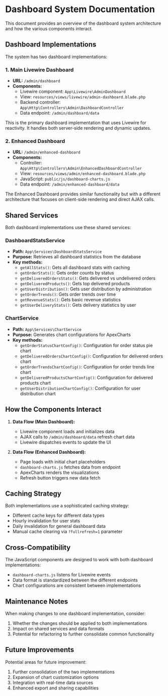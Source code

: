 # Dashboard System Documentation

This document provides an overview of the dashboard system architecture and how the various components interact.

## Dashboard Implementations

The system has two dashboard implementations:

### 1. Main Livewire Dashboard
- **URL:** `/admin/dashboard`
- **Components:** 
  - Livewire component: `App\Livewire\AdminDashboard`
  - View: `resources/views/livewire/admin-dashboard.blade.php`
  - Backend controller: `App\Http\Controllers\Admin\DashboardController`
  - Data endpoint: `/admin/dashboard/data`

This is the primary dashboard implementation that uses Livewire for reactivity. It handles both server-side rendering and dynamic updates.

### 2. Enhanced Dashboard
- **URL:** `/admin/enhanced-dashboard`
- **Components:**
  - Controller: `App\Http\Controllers\Admin\EnhancedDashboardController`
  - View: `resources/views/admin/enhanced-dashboard.blade.php`
  - JavaScript: `public/js/dashboard-charts.js`
  - Data endpoint: `/admin/enhanced-dashboard/data`

The Enhanced Dashboard provides similar functionality but with a different architecture that focuses on client-side rendering and direct AJAX calls.

## Shared Services

Both dashboard implementations use these shared services:

### DashboardStatsService
- **Path:** `App\Services\DashboardStatsService`
- **Purpose:** Retrieves all dashboard statistics from the database
- **Key methods:**
  - `getAllStats()`: Gets all dashboard stats with caching
  - `getOrderStats()`: Gets order counts by status
  - `getDeliveredOrdersStats()`: Gets delivered vs undelivered orders
  - `getDeliveredProducts()`: Gets top delivered products
  - `getUserDistribution()`: Gets user distribution by administration
  - `getOrderTrends()`: Gets order trends over time
  - `getRevenueStats()`: Gets basic revenue statistics
  - `getUserDeliveryStats()`: Gets delivery statistics by user

### ChartService
- **Path:** `App\Services\ChartService`
- **Purpose:** Generates chart configurations for ApexCharts
- **Key methods:**
  - `getOrderStatusChartConfig()`: Configuration for order status pie chart
  - `getDeliveredOrdersChartConfig()`: Configuration for delivered orders chart
  - `getOrderTrendsChartConfig()`: Configuration for order trends line chart
  - `getDeliveredProductsChartConfig()`: Configuration for delivered products chart
  - `getUserDistributionChartConfig()`: Configuration for user distribution chart

## How the Components Interact

1. **Data Flow (Main Dashboard):**
   - Livewire component loads and initializes data
   - AJAX calls to `/admin/dashboard/data` refresh chart data
   - Livewire dispatches events to update the UI

2. **Data Flow (Enhanced Dashboard):**
   - Page loads with initial chart placeholders
   - `dashboard-charts.js` fetches data from endpoint 
   - ApexCharts renders the visualizations
   - Refresh button triggers new data fetch

## Caching Strategy

Both implementations use a sophisticated caching strategy:
- Different cache keys for different data types
- Hourly invalidation for user stats
- Daily invalidation for general dashboard data
- Manual cache clearing via `?fullrefresh=1` parameter

## Cross-Compatibility

The JavaScript components are designed to work with both dashboard implementations:
- `dashboard-charts.js` listens for Livewire events
- Data format is standardized between the different endpoints
- Chart configurations are consistent between implementations

## Maintenance Notes

When making changes to one dashboard implementation, consider:
1. Whether the changes should be applied to both implementations
2. Impact on shared services and data formats
3. Potential for refactoring to further consolidate common functionality

## Future Improvements

Potential areas for future improvement:
1. Further consolidation of the two implementations
2. Expansion of chart customization options
3. Integration with real-time data sources
4. Enhanced export and sharing capabilities 